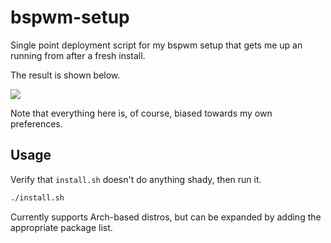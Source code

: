 # bspwm-setup
Single point deployment script for my bspwm setup that gets me up an running from after a fresh install.

The result is shown below.

<img src="https://f002.backblazeb2.com/file/bb-gjeraker/projects/bspwm/bspwm-setup-target.jpeg">

Note that everything here is, of course, biased towards my own preferences.

## Usage
Verify that `install.sh` doesn't do anything shady, then run it.

```bash
./install.sh
```

Currently supports Arch-based distros, but can be expanded by adding the appropriate package list.

